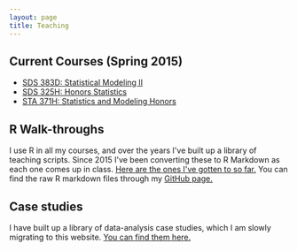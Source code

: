 ```yaml
---
layout: page
title: Teaching
---
```


## Current Courses (Spring 2015)

* [SDS 383D: Statistical Modeling II](/SDS383D_Spring2015/)
* [SDS 325H: Honors Statistics](/SDS325H_Spring2015/)
* [STA 371H: Statistics and Modeling Honors](/STA371H_Spring2015/)


## R Walk-throughs

I use R in all my courses, and over the years I've built up a library of teaching scripts.  Since 2015 I've been converting these to R Markdown as each one comes up in class.  [Here are the ones I've gotten to so far.](r/Rwalkthroughs.html)  You can find the raw R markdown files through my [GitHub page.](http://www.github.com/jgscott/)

## Case studies

I have built up a library of data-analysis case studies, which I am slowly migrating to this website.  [You can find them here.](cases/cases.html)

